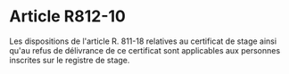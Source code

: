 # Article R812-10

Les dispositions de l'article R. 811-18 relatives au certificat de stage ainsi qu'au refus de délivrance de ce certificat sont applicables aux personnes inscrites sur le registre de stage.

